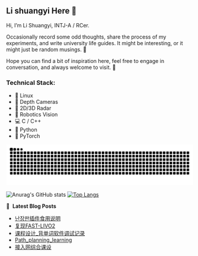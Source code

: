 ## Li shuangyi Here 👋

Hi, I’m Li Shuangyi, INTJ-A / RCer. 

Occasionally record some odd thoughts, share the process of my experiments, and write university life guides. It might be interesting, or it might just be random musings. 💬

Hope you can find a bit of inspiration here, feel free to engage in conversation, and always welcome to visit. 🌿

### Technical Stack:
- 🐧 Linux
- 📸 Depth Cameras 
- 📡 2D/3D Radar 
- 🤖 Robotics Vision 
- 💻 C / C++ 
- 🐍 Python 
- 🧠 PyTorch

<picture>
  <source media="(prefers-color-scheme: dark)" srcset="https://raw.githubusercontent.com/Li-shuangyi/Li-shuangyi/output/github-contribution-grid-snake-dark.svg">
  <source media="(prefers-color-scheme: light)" srcset="https://raw.githubusercontent.com/Li-shuangyi/Li-shuangyi/output/github-contribution-grid-snake.svg">
  <img alt="github contribution grid snake animation" src="https://raw.githubusercontent.com/Li-shuangyi/Li-shuangyi/output/github-contribution-grid-snake.svg">
</picture>

![Anurag's GitHub stats](https://github-readme-stats.vercel.app/api?username=Li-shuangyi&show_icons=true&theme=midnight-purple)
[![Top Langs](https://github-readme-stats.vercel.app/api/top-langs/?username=Li-shuangyi&layout=donut&theme=midnight-purple)](https://github.com/anuraghazra/github-readme-stats)

📕 &nbsp;**Latest Blog Posts**
<!-- BLOG-POST-LIST:START -->
- [난장판插件食用说明](http://example.com/2025/10/09/%EB%82%9C%EC%9E%A5%ED%8C%90%E6%8F%92%E4%BB%B6%E9%A3%9F%E7%94%A8%E8%AF%B4%E6%98%8E/)
- [复现FAST-LIVO2](http://example.com/2025/07/04/%E5%A4%8D%E7%8E%B0FAST-LIVO2/)
- [课程设计_背单词软件调试记录](http://example.com/2025/05/22/%E8%AF%BE%E7%A8%8B%E8%AE%BE%E8%AE%A1_%E8%83%8C%E5%8D%95%E8%AF%8D%E8%BD%AF%E4%BB%B6%E8%B0%83%E8%AF%95%E8%AE%B0%E5%BD%95/)
- [Path_planning_learning](http://example.com/2025/04/06/Path-planning-learning/)
- [接入网综合课设](http://example.com/2025/03/10/%E6%8E%A5%E5%85%A5%E7%BD%91%E8%AF%BE%E8%AE%BE/)
<!-- BLOG-POST-LIST:END -->
